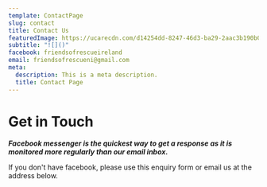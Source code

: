 ```yaml
---
template: ContactPage
slug: contact
title: Contact Us
featuredImage: https://ucarecdn.com/d14254dd-8247-46d3-ba29-2aac3b190b02/-/crop/4068x2223/28,169/-/preview/
subtitle: "![]()"
facebook: friendsofrescueireland
email: friendsofrescueni@gmail.com
meta:
  description: This is a meta description.
  title: Contact Page
---
```

# Get in Touch

***Facebook messenger is the quickest way to get a response as it is monitored more regularly than our email inbox.***

If you don't have facebook, please use this enquiry form or email us at the address below.